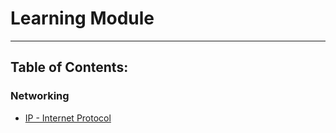 # Learning Module
---

## Table of Contents:

### Networking
- [IP - Internet Protocol](#internet-protocol)
